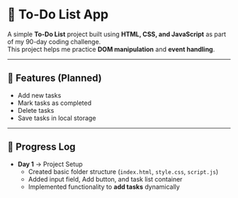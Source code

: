 # 📝 To-Do List App

A simple **To-Do List** project built using **HTML, CSS, and JavaScript** as part of my 90-day coding challenge.  
This project helps me practice **DOM manipulation** and **event handling**.

---

## 🚀 Features (Planned)
- Add new tasks  
- Mark tasks as completed  
- Delete tasks  
- Save tasks in local storage  

---

## 📅 Progress Log

- **Day 1** → Project Setup  
  - Created basic folder structure (`index.html`, `style.css`, `script.js`)  
  - Added input field, Add button, and task list container  
  - Implemented functionality to **add tasks** dynamically  
